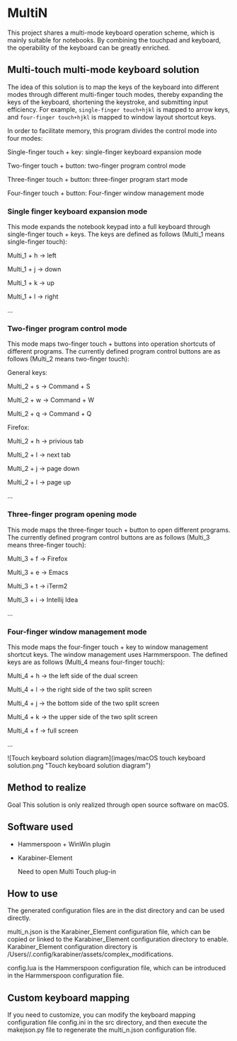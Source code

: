 # MultiN

This project shares a multi-mode keyboard operation scheme, which is mainly suitable for notebooks. By combining the touchpad and keyboard, the operability of the keyboard can be greatly enriched.

## Multi-touch multi-mode keyboard solution

The idea of ​​this solution is to map the keys of the keyboard into different modes through different multi-finger touch modes, thereby expanding the keys of the keyboard, shortening the keystroke, and submitting input efficiency. For example, `single-finger touch+hjkl` is mapped to arrow keys, and `four-finger touch+hjkl` is mapped to window layout shortcut keys.

In order to facilitate memory, this program divides the control mode into four modes:

Single-finger touch + key: single-finger keyboard expansion mode

Two-finger touch + button: two-finger program control mode

Three-finger touch + button: three-finger program start mode

Four-finger touch + button: Four-finger window management mode

### Single finger keyboard expansion mode

This mode expands the notebook keypad into a full keyboard through single-finger touch + keys. The keys are defined as follows (Multi_1 means single-finger touch):

Multi_1 + h -> left

Multi_1 + j -> down

Multi_1 + k -> up

Multi_1 + l -> right

...

### Two-finger program control mode

This mode maps two-finger touch + buttons into operation shortcuts of different programs. The currently defined program control buttons are as follows (Multi_2 means two-finger touch):

General keys:

Multi_2 + s -> Command + S

Multi_2 + w -> Command + W

Multi_2 + q -> Command + Q

Firefox:

Multi_2 + h -> privious tab

Multi_2 + l -> next tab

Multi_2 + j -> page down

Multi_2 + l -> page up

...

### Three-finger program opening mode

This mode maps the three-finger touch + button to open different programs. The currently defined program control buttons are as follows (Multi_3 means three-finger touch):

Multi_3 + f -> Firefox

Multi_3 + e -> Emacs

Multi_3 + t -> iTerm2

Multi_3 + i -> Intellij Idea

...

### Four-finger window management mode

This mode maps the four-finger touch + key to window management shortcut keys. The window management uses Harmmerspoon. The defined keys are as follows (Multi_4 means four-finger touch):

Multi_4 + h -> the left side of the dual screen

Multi_4 + l -> the right side of the two split screen

Multi_4 + j -> the bottom side of the two split screen

Multi_4 + k -> the upper side of the two split screen

Multi_4 + f -> full screen

...

![Touch keyboard solution diagram](images/macOS touch keyboard solution.png "Touch keyboard solution diagram")

## Method to realize

Goal This solution is only realized through open source software on macOS.

## Software used

* Hammerspoon + WinWin plugin
* Karabiner-Element

  Need to open Multi Touch plug-in

## How to use

The generated configuration files are in the dist directory and can be used directly.

multi_n.json is the Karabiner_Element configuration file, which can be copied or linked to the Karabiner_Element configuration directory to enable.
Karabiner_Element configuration directory is /Users/<user name>/.config/karabiner/assets/complex_modifications.

config.lua is the Hammerspoon configuration file, which can be introduced in the Harmmerspoon configuration file.

## Custom keyboard mapping

If you need to customize, you can modify the keyboard mapping configuration file config.ini in the src directory, and then execute the makejson.py file to regenerate the multi_n.json configuration file.